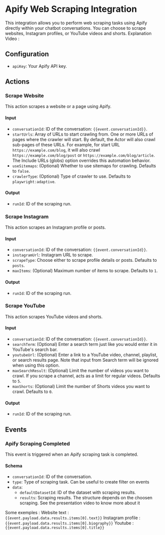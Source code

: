 # Apify Web Scraping Integration

This integration allows you to perform web scraping tasks using Apify directly within your chatbot conversations. You can choose to scrape websites, Instagram profiles, or YouTube videos and shorts.
Explanation Video : 

## Configuration

- `apiKey`: Your Apify API key.

## Actions

### Scrape Website

This action scrapes a website or a page using Apify.

#### Input

- `conversationId`: ID of the conversation: `{{event.conversationId}}`.
- `startUrls`: Array of URLs to start crawling from. One or more URLs of pages where the crawler will start. By default, the Actor will also crawl sub-pages of these URLs. For example, for start URL `https://example.com/blog`, it will also crawl `https://example.com/blog/post` or `https://example.com/blog/article`. The Include URLs (globs) option overrides this automation behavior.
- `useSitemaps`: (Optional) Whether to use sitemaps for crawling. Defaults to `false`.
- `crawlerType`: (Optional) Type of crawler to use. Defaults to `playwright:adaptive`.

#### Output

- `runId`: ID of the scraping run.

### Scrape Instagram

This action scrapes an Instagram profile or posts.

#### Input

- `conversationId`: ID of the conversation: `{{event.conversationId}}`.
- `instagramUrl`: Instagram URL to scrape.
- `scrapeType`: Choose either to scrape profile details or posts. Defaults to `posts`.
- `maxItems`: (Optional) Maximum number of items to scrape. Defaults to `1`.

#### Output

- `runId`: ID of the scraping run.

### Scrape YouTube

This action scrapes YouTube videos and shorts.

#### Input

- `conversationId`: ID of the conversation: `{{event.conversationId}}`.
- `searchTerm`: (Optional) Enter a search term just like you would enter it in YouTube's search bar.
- `youtubeUrl`: (Optional) Enter a link to a YouTube video, channel, playlist, or search results page. Note that input from Search term will be ignored when using this option.
- `maxSearchResult`: (Optional) Limit the number of videos you want to crawl. If you scrape a channel, acts as a limit for regular videos. Defaults to `5`.
- `maxShorts`: (Optional) Limit the number of Shorts videos you want to crawl. Defaults to `0`.

#### Output

- `runId`: ID of the scraping run.

## Events

### Apify Scraping Completed

This event is triggered when an Apify scraping task is completed.

#### Schema

- `conversationId`: ID of the conversation.
- `type`: Type of scraping task. Can be useful to create filter on events
- `data`:
  - `defaultDatasetId`: ID of the dataset with scraping results.
  - `results`: Scraping results. The structure depends on the choosen scraping. See the presentation video to know more about it

Some exemples :
Website text : `{{event.payload.data.results.items[0].text}}`
Instagram profile : `{{event.payload.data.results.items[0].biography}}`
Youtube : `{{event.payload.data.results.items[0].title}}`